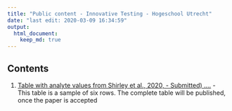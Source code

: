 ```yaml
---
title: "Public content - Innovative Testing - Hogeschool Utrecht"
date: "last edit: 2020-03-09 16:34:59" 
output: 
  html_document: 
    keep_md: true
---
```




## Contents

 1. [Table with analyte values from Shirley et al., 2020, - Submitted) ....](https://uashogeschoolutrecht.github.io/kinetics_tables.html) - This table is a sample of six rows. The complete table will be published, once the paper is accepted
